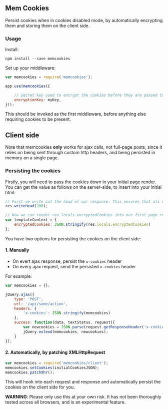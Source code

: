 Mem Cookies
-----------

Persist cookies when in cookies disabled mode, by automatically encrypting them and storing them on the client side.

### Usage

Install:

`npm install --save memcookies`

Set up your middleware:

```javascript
var memcookies = require('memcookies');

app.use(memcookies({

    // Secret key used to encrypt the cookies before they are passed to the client
    encryptionKey: myKey,
}));
```

This should be invoked as the first middleware, before anything else requiring cookies to be present.

## Client side

Note that memcookies **only** works for ajax calls, not full-page posts, since it relies on being sent through custom http headers, and being persisted in memory on a single page.

### Persisting the cookies

Firstly, you will need to pass the cookies down in your initial page render. You can get the value as follows on the server-side, to insert into your initial html:

```javascript
// First we write out the head of our response. This ensures that all of the cookies which are going to be set, are set.
res.writeHead(200);

// Now we can render res.locals.encryptedCookies into our first page response
var templateContext = {
    encryptedCookies: JSON.stringify(res.locals.encryptedCookies)
};
```

You have two options for persisting the cookies on the client side:

#### 1. Manually

- On evert ajax response, persist the `x-cookies` header
- On every ajax request, send the persisted `x-cookies` header

For example:

```javascript
var memcookies = {};

jQuery.ajax({
    type: 'POST',
    url: '/api/some/action',
    headers: {
        'x-cookies': JSON.stringify(memcookies)
    },
    success: function(data, textStatus, request){
        var newcookies = JSON.parse(request.getResponseHeader('x-cookies'));
        jQuery.extend(memcookies, newcookies);
    }
});
```

#### 2. Automatically, by patching XMLHttpRequest

```javascript
var memcookies = require('memcookies/client');
memcookies.setCookies(initialCookiesJSON);
memcookies.patchXhr();
```

This will hook into each request and response and automatically persist the cookies on the client side for you.

**WARNING**: Please only use this at your own risk. It has not been thoroughly tested across all browsers, and is an experimental feature.
